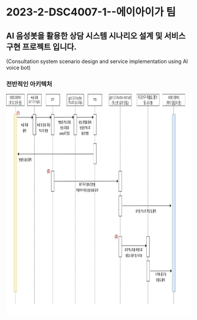 # 2023-2-DSC4007-1--에이아이가 팀

## AI 음성봇을 활용한 상담 시스템 시나리오 설계 및 서비스 구현 프로젝트 입니다.
(Consultation system scenario design and service implementation using AI voice bot)

### 전반적인 아키텍처


<img src="./image01.png" height="600" width="800px"></img>
